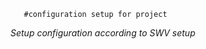        #configuration setup for project
      
   *Setup configuration according to SWV setup*

        

